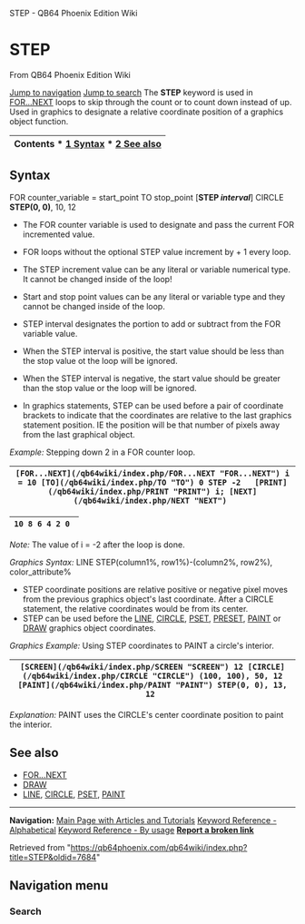 


STEP - QB64 Phoenix Edition Wiki








# STEP



From QB64 Phoenix Edition Wiki



[Jump to navigation](#mw-head)
[Jump to search](#searchInput)
The **STEP** keyword is used in [FOR...NEXT](/qb64wiki/index.php/FOR...NEXT "FOR...NEXT") loops to skip through the count or to count down instead of up. Used in graphics to designate a relative coordinate position of a graphics object function.


  






| Contents * [1 Syntax](#Syntax) * [2 See also](#See_also) |
| --- |


## Syntax


FOR counter\_variable = start\_point TO stop\_point [**STEP *interval***]
CIRCLE **STEP(0, 0)**, 10, 12
  




* The FOR counter variable is used to designate and pass the current FOR incremented value.
* FOR loops without the optional STEP value increment by + 1 every loop.
* The STEP increment value can be any literal or variable numerical type. It cannot be changed inside of the loop!
* Start and stop point values can be any literal or variable type and they cannot be changed inside of the loop.
* STEP interval designates the portion to add or subtract from the FOR variable value.


* When the STEP interval is positive, the start value should be less than the stop value ot the loop will be ignored.
* When the STEP interval is negative, the start value should be greater than the stop value or the loop will be ignored.

* In graphics statements, STEP can be used before a pair of coordinate brackets to indicate that the coordinates are relative to the last graphics statement position. IE the position will be that number of pixels away from the last graphical object.


  

*Example:* Stepping down 2 in a FOR counter loop.





| ``` [FOR...NEXT](/qb64wiki/index.php/FOR...NEXT "FOR...NEXT") i = 10 [TO](/qb64wiki/index.php/TO "TO") 0 STEP -2   [PRINT](/qb64wiki/index.php/PRINT "PRINT") i; [NEXT](/qb64wiki/index.php/NEXT "NEXT")  ``` |
| --- |




| ``` 10 8 6 4 2 0  ``` |
| --- |


*Note:* The value of i = -2 after the loop is done.
  




*Graphics Syntax:* LINE STEP(column1%, row1%)-(column2%, row2%), color\_attribute%
  




* STEP coordinate positions are relative positive or negative pixel moves from the previous graphics object's last coordinate. After a CIRCLE statement, the relative coordinates would be from its center.
* STEP can be used before the [LINE](/qb64wiki/index.php/LINE "LINE"), [CIRCLE](/qb64wiki/index.php/CIRCLE "CIRCLE"), [PSET](/qb64wiki/index.php/PSET "PSET"), [PRESET](/qb64wiki/index.php/PRESET "PRESET"), [PAINT](/qb64wiki/index.php/PAINT "PAINT") or [DRAW](/qb64wiki/index.php/DRAW "DRAW") graphics object coordinates.


  



*Graphics Example:* Using STEP coordinates to PAINT a circle's interior.





| ``` [SCREEN](/qb64wiki/index.php/SCREEN "SCREEN") 12 [CIRCLE](/qb64wiki/index.php/CIRCLE "CIRCLE") (100, 100), 50, 12 [PAINT](/qb64wiki/index.php/PAINT "PAINT") STEP(0, 0), 13, 12  ``` |
| --- |


*Explanation:* PAINT uses the CIRCLE's center coordinate position to paint the interior.
  




## See also


* [FOR...NEXT](/qb64wiki/index.php/FOR...NEXT "FOR...NEXT")
* [DRAW](/qb64wiki/index.php/DRAW "DRAW")
* [LINE](/qb64wiki/index.php/LINE "LINE"), [CIRCLE](/qb64wiki/index.php/CIRCLE "CIRCLE"), [PSET](/qb64wiki/index.php/PSET "PSET"), [PAINT](/qb64wiki/index.php/PAINT "PAINT")


  






---


**Navigation:**
[Main Page with Articles and Tutorials](/qb64wiki/index.php/Main_Page "Main Page")
[Keyword Reference - Alphabetical](/qb64wiki/index.php/Keyword_Reference_-_Alphabetical "Keyword Reference - Alphabetical")
[Keyword Reference - By usage](/qb64wiki/index.php/Keyword_Reference_-_By_usage "Keyword Reference - By usage")
**[Report a broken link](https://qb64phoenix.com/forum/showthread.php?tid=2800)**  





Retrieved from "<https://qb64phoenix.com/qb64wiki/index.php?title=STEP&oldid=7684>"




## Navigation menu








### Search





















